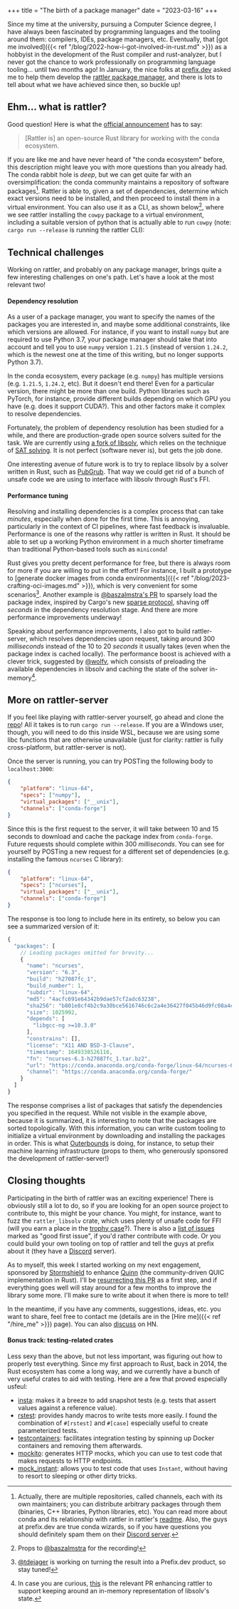 +++
title = "The birth of a package manager"
date = "2023-03-16"
+++

Since my time at the university, pursuing a Computer Science degree, I have always been fascinated
by programming languages and the tooling around them: compilers, IDEs, package managers, etc.
Eventually, that [got me involved]({{< ref "/blog/2022-how-i-got-involved-in-rust.md" >}}) as a
hobbyist in the development of the Rust compiler and rust-analyzer, but I never got the chance to
work professionally on programming language tooling... until two months ago! In January, the nice
folks at [prefix.dev](https://prefix.dev) asked me to help them develop the [rattler package
manager](https://github.com/mamba-org/rattler), and there is lots to tell about what we have
achieved since then, so buckle up!

## Ehm... what is rattler?

Good question! Here is what the [official
announcement](https://prefix.dev/blog/introducing_rattler_conda_from_rust) has to say:

> [Rattler is] an open-source Rust library for working with the conda ecosystem.

If you are like me and have never heard of "the conda ecosystem" before, this description might
leave you with more questions than you already had. The conda rabbit hole is _deep_, but we can get
quite far with an oversimplification: the conda community maintains a repository of software
packages[^1]. Rattler is able to, given a set of dependencies, determine which exact versions need
to be installed, and then proceed to install them in a virtual environment. You can also use it as a
CLI, as shown below[^2], where we see rattler installing the `cowpy` package to a virtual
environment, including a suitable version of python that is actually able to run `cowpy` (note:
`cargo run --release` is running the rattler CLI):

<script async id="asciicast-563326" src="https://asciinema.org/a/563326.js"></script>

## Technical challenges

Working on rattler, and probably on any package manager, brings quite a few interesting challenges
on one's path. Let's have a look at the most relevant two!

#### Dependency resolution

As a user of a package manager, you want to specify the names of the packages you are interested in,
and maybe some additional constraints, like which versions are allowed. For instance, if you want to
install `numpy` but are required to use Python 3.7, your package manager should take that into
account and tell you to use `numpy` version `1.21.5` (instead of version `1.24.2`, which is the
newest one at the time of this writing, but no longer supports Python 3.7).

In the conda ecosystem, every package (e.g. `numpy`) has multiple versions (e.g. `1.21.5`, `1.24.2`,
etc). But it doesn't end there! Even for a particular version, there might be more than one build.
Python libraries such as PyTorch, for instance, provide different builds depending on which GPU you
have (e.g. does it support CUDA?). This and other factors make it complex to resolve dependencies.

Fortunately, the problem of dependency resolution has been studied for a while, and there are
production-grade open source solvers suited for the task. We are currently using [a fork of
libsolv](https://github.com/baszalmstra/libsolv), which relies on the technique of [SAT
solving](https://en.wikipedia.org/wiki/SAT_solver). It is not perfect (software never is), but gets
the job done.

One interesting avenue of future work is to try to replace libsolv by a solver written in Rust, such
as [PubGrub](https://github.com/pubgrub-rs/pubgrub). That way we could get rid of a bunch of unsafe
code we are using to interface with libsolv through Rust's FFI.

#### Performance tuning

Resolving and installing dependencies is a complex process that can take _minutes_, especially when
done for the first time. This is annoying, particularly in the context of CI pipelines, where fast
feedback is invaluable. Performance is one of the reasons why rattler is written in Rust. It should
be able to set up a working Python environment in a much shorter timeframe than traditional
Python-based tools such as `miniconda`!

Rust gives you pretty decent performance for free, but there is always room for more if you are
willing to put in the effort! For instance, I built a prototype to [generate docker images from conda
environments]({{< ref "/blog/2023-crafting-oci-images.md" >}}), which is very convenient for some
scenarios[^3]. Another example is [@baszalmstra's
PR](https://github.com/mamba-org/rattler/pull/89) to sparsely load the package index, inspired by
Cargo's new [sparse
protocol](https://blog.rust-lang.org/inside-rust/2023/01/30/cargo-sparse-protocol.html), shaving off
_seconds_ in the dependency resolution stage. And there are more performance improvements underway!

Speaking about performance improvements, I also got to build rattler-server, which resolves
dependencies upon request, taking around 300 _milliseconds_ instead of the 10 to 20 _seconds_ it
usually takes (even when the package index is cached locally). The performance boost is achieved
with a clever trick, suggested by [@wolfv](https://github.com/wolfv), which consists of preloading
the available dependencies in libsolv and caching the state of the solver in-memory[^4].

## More on rattler-server

If you feel like playing with rattler-server yourself, go ahead and clone the
[repo](https://github.com/mamba-org/rattler-server)! All it takes is to run `cargo run --release`.
If you are a Windows user, though, you will need to do this inside WSL, because we are using some
libc functions that are otherwise unavailable (just for clarity: rattler is fully cross-platform,
but rattler-server is not).

Once the server is running, you can try POSTing the following body to `localhost:3000`:

```json
{
    "platform": "linux-64",
    "specs": ["numpy"],
    "virtual_packages": ["__unix"],
    "channels": ["conda-forge"]
}
```

Since this is the first request to the server, it will take between 10 and 15 seconds to download
and cache the package index from `conda-forge`. Future requests should complete within 300
_milliseconds_. You can see for yourself by POSTing a new request for a different set of
dependencies (e.g. installing the famous `ncurses` C library):

```json
{
    "platform": "linux-64",
    "specs": ["ncurses"],
    "virtual_packages": ["__unix"],
    "channels": ["conda-forge"]
}
```

The response is too long to include here in its entirety, so below you can see a summarized version of
it:

```js
{
  "packages": [
    // Leading packages omitted for brevity...
    {
      "name": "ncurses",
      "version": "6.3",
      "build": "h27087fc_1",
      "build_number": 1,
      "subdir": "linux-64",
      "md5": "4acfc691e64342b9dae57cf2adc63238",
      "sha256": "b801e8cf4b2c9a30bce5616746c6c2a4e36427f045b46d9fc08a4ed40a9f7065",
      "size": 1025992,
      "depends": [
        "libgcc-ng >=10.3.0"
      ],
      "constrains": [],
      "license": "X11 AND BSD-3-Clause",
      "timestamp": 1649338526116,
      "fn": "ncurses-6.3-h27087fc_1.tar.bz2",
      "url": "https://conda.anaconda.org/conda-forge/linux-64/ncurses-6.3-h27087fc_1.tar.bz2",
      "channel": "https://conda.anaconda.org/conda-forge/"
    }
  ]
}
```

The response comprises a list of packages that satisfy the dependencies you specified in the
request. While not visible in the example above, because it is summarized, it is interesting to note
that the packages are sorted topologically. With this information, you can write custom tooling to
initialize a virtual environment by downloading and installing the packages in order. This is what
[Outerbounds](https://outerbounds.com/) is doing, for instance, to setup their machine learning
infrastructure (props to them, who generously sponsored the development of rattler-server!)

## Closing thoughts

Participating in the birth of rattler was an exciting experience! There is obviously still a lot to
do, so if you are looking for an open source project to contribute to, this might be your chance.
You might, for instance, want to fuzz the `rattler_libsolv` crate, which uses plenty of unsafe code
for FFI (will you earn a place in the [trophy case](https://github.com/rust-fuzz/trophy-case)?).
There is also a [list of
issues](https://github.com/mamba-org/rattler/issues?q=is%3Aopen+is%3Aissue+label%3A%22good+first+issue%22)
marked as "good first issue", if you'd rather contribute with code. Or you could build your own
tooling on top of rattler and tell the guys at prefix about it (they have a
[Discord](https://discord.gg/kKV8ZxyzY4) server).

As to myself, this week I started working on my next engagement, sponsored by
[Stormshield](https://www.stormshield.com/) to enhance [Quinn](https://github.com/quinn-rs/quinn/)
(the community-driven QUIC implementation in Rust). I'll be [resurrecting this
PR](https://github.com/quinn-rs/quinn/pull/804) as a first step, and if everything goes well will
stay around for a few months to improve the library some more. I'll make sure to write about it when
there is more to tell!

In the meantime, if you have any comments, suggestions, ideas, etc. you want to share, feel free to
contact me (details are in the [Hire me]({{< ref "/hire_me" >}}) page). You can also
[discuss](https://news.ycombinator.com/item?id=35182791) on HN.

#### Bonus track: testing-related crates

Less sexy than the above, but not less important, was figuring out how to properly test everything.
Since my first approach to Rust, back in 2014, the Rust ecosystem has come a long way, and we
currently have a bunch of very useful crates to aid with testing. Here are a few that proved
especially usfeul:

* [insta](https://insta.rs/): makes it a breeze to add snapshot tests (e.g. tests that assert values
  against a reference value).
* [rstest](https://crates.io/crates/rstest): provides handy macros to write tests more easily. I
  found the combination of `#[rstest]` and `#[case]` especially useful to create parameterized
  tests.
* [testcontainers](https://docs.rs/testcontainers/latest/testcontainers/): facilitates integration
  testing by spinning up Docker containers and removing them afterwards.
* [mockito](https://crates.io/crates/mockito): generates HTTP mocks, which you can use to test code
  that makes requests to HTTP endpoints.
* [mock_instant](https://crates.io/crates/mock_instant): allows you to test code that uses
  `Instant`, without having to resort to sleeping or other dirty tricks.

[^1]: Actually, there are multiple repositories, called channels, each with its own maintainers; you
    can distribute arbitrary packages through them (binaries, C++ libraries, Python libraries, etc).
    You can read more about conda and its relationship with rattler in rattler's
    [readme](https://github.com/mamba-org/rattler#what-is-conda--conda-forge). Also, the guys at
    prefix.dev are true conda wizards, so if you have questions you should definitely spam them on
    their [Discord server](https://discord.gg/kKV8ZxyzY4).
[^2]: Props to [@baszalmstra](https://github.com/baszalmstra/)
for the recording!
[^3]: [@tdejager](https://github.com/tdejager) is working on turning the result into a Prefix.dev
    product, so stay tuned!
[^4]: In case you are curious, [this](https://github.com/mamba-org/rattler/pull/85) is the relevant
    PR enhancing rattler to support keeping around an in-memory representation of libsolv's state.
